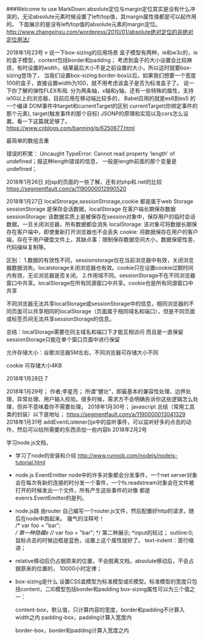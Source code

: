 ###Welcome to use MarkDown
absolute定位与margin定位其实是没有什么冲突的，无论absolute元素时候设置了left/top值，其margin属性值都是可以起作用的。
下面展示的是没有left/top值的absolute元素的margin定位。
http://www.zhangxinxu.com/wordpress/2010/01/absolute绝对定位的非绝对定位用法/

2018年1月23号
v
说一下box-sizing的应用场景
盒子模型有两种，ie和w3c的，ie的盒子模型，content包括border和padding；
考虑到盒子的大小设置会比较麻烦，有时设置的width，结果最后大小不是之前设置的大小，所以这时就要box-sizing登场了，
当我们设置box-sizing:border-box以后，如果我们想要一个宽度100的盒子，直接设置width为100，就不用考虑该盒子是否为标准盒子了。
说一下你了解的弹性FLEX布局.
分为两条轴，x轴和y轴，还有一些特殊的属性，支持ie10以上的浏览器，目前应用在移动端比较多的，
Babel应用的就是es6到es5 的一个编译
DOM事件中target和currentTarget的区别
currentTarget(你绑定事件的那个元素), target(触发事件的那个目标) 
JSONP的原理和实现以及cors怎么设置。看一下这篇就足够了。
https://www.cnblogs.com/banning/p/6250677.html

最简单的数组去重

<script type="text/javascript">
	var bb;
	var aa=[1,2,3,1,'a',1,'a']
	  bb=aa.filter(function(ele,index,array){
	  	console.log(ele,index,array)
    return index===array.indexOf(ele)
   })
	  console.log(bb)
</script>

错误的积累：
Uncaught TypeError: Cannot read property 'length' of undefined；报这种length错误的信息，
一般是length前面的那个变量是undefined；

2018年1月26日
对jsp的页面的一些了解，还有对php和.net的比较
https://segmentfault.com/a/1190000012990520

2018年1月27日
localStrorage,sessionStrorage,cookie 都是属于web Storage
sessionStorage 是保存会话数据，localStorage 在客户端长期保存数据
sessionStorage: 该数据实质上是被保存在session对象中，保存用户的临时会话数据，一旦关闭浏览器，所有数据都会消失
localStorage: 该对象可将数据长期保存在客户端中，即使重新打开浏览器也不会丢失
cookie: 将数据保存在用户的客户端，存在于用户硬盘文件上，其缺点事：限制保存数据空间大小，数据保密性差、代码操纵复制等。
 
区别：
1.数据的有效性不同，sessionstorage仅在当前浏览器中有效，关闭浏览器数据消失。localstorage关闭浏览器也有效。cookie只在设置cookie过期时间内有效，无论浏览器是否关闭。
2.作用域不同。sessionStorage不在不同浏览器窗口中共享。localStorage在所有同源窗口中共享。cookie也是所有同源窗口中共享
 
不同浏览器无法共享localStorage或sessionStorage中的信息，相同浏览器的不同页面可以共享相同的localStorage（页面属于相同域名和端口），但是不同页面或标签页间无法共享sessionStorage的信息。
 
总结：localStorage需要在同主域名和端口下才能互相访问 而且是一直保留
sessionStorage只能在单个窗口页面中进行保留
 
允许存储大小：谷歌浏览器5M左右，不同浏览器可存储大小不同
 
cookie 可存储大小4KB

2018年1月28日
7
<script type="text/javascript">
	 判断数组里面的最大值,并显示这个值的name;
	 var aa;
	 var arr=[{a:7},{b:2},{c:0},{d:5},{e:1}];
	 aa=arr.sort(function(item1,item2){
    return item2[Object.keys(item2)[0]]-item1[Object.keys(item1)[0]]
  })[0] 
  console.log(aa,32)
</script>


2018年1月29号；
作者;李星亮；
所谓“健壮”，即最基本的兼容性处理、边界处理，异常处理、用户输入校验。很多时候，需求方不会明确告诉你这些逻辑怎么处理，但并不意味着你不需要处理。
2018年1月30号；
javascript 总结（常用工具类的封装）以下是地址；
https://segmentfault.com/a/1190000013041329
2018年1月31号
addEventListener()js中的监听事件，可以监听好多的点击的动作，然后可以给所需要的东西添加一些内容b
2018年2月2号

学习node.js文档，
 * 学习了node的安装和介绍
    http://www.runoob.com/nodejs/nodejs-tutorial.html
 * node.js EventEmitter 
     node中的许多对象都会分发事件，一个net server对象会在每次有新的连接的时分发一个事件，一个fs.readstream对象会在文件被打开的时候发出一个文件，所有产生这些事件的对像
            都是evenrs.EventEmitter的是列。
 * node.js路	由router 
      自己编写一个router.js文件，然后配置好http的请求，随后在node中跑起来。
  骚气的注释号！                                                                                
     /*
      var foo = "bar";  
      */
             第一种隐藏e
      //*
      var foo = "bar";
      */
             第二种展示;
 *input的轮过；
     outline:0;鼠标点击的时候边框是蓝色，设置上这个属性就好了。
     text-indent：首行缩进；
 *  relative移动后仍占据原来的位置，不会脱离文档，absolute移动后，不会占据原来的位置的，
   10000小时定律；   
 * box-sizing是什么
     设置CSS盒模型为标准模型或IE模型。标准模型的宽度只包括content，二IE模型包括border和padding
     box-sizing属性可以为三个值之一：

	content-box，默认值，只计算内容的宽度，border和padding不计算入width之内
	padding-box，padding计算入宽度内
	
	
	border-box，border和padding计算入宽度之内
 
  